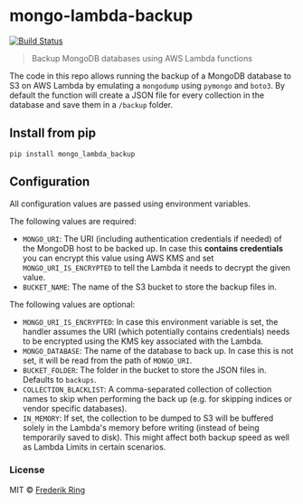 # mongo-lambda-backup
[![Build Status](https://travis-ci.org/m90/mongo-lambda-backup.svg?branch=master)](https://travis-ci.org/m90/mongo-lambda-backup)
> Backup MongoDB databases using AWS Lambda functions

The code in this repo allows running the backup of a MongoDB database to S3 on AWS Lambda by emulating a `mongodump` using `pymongo` and `boto3`. By default the function will create a JSON file for every collection in the database and save them in a `/backup` folder.

## Install from pip

```
pip install mongo_lambda_backup
```

## Configuration

All configuration values are passed using environment variables.

The following values are required:

- `MONGO_URI`: The URI (including authentication credentials if needed) of the MongoDB host to be backed up. In case this **contains credentials** you can encrypt this value using AWS KMS and set `MONGO_URI_IS_ENCRYPTED` to tell the Lambda it needs to decrypt the given value.
- `BUCKET_NAME`: The name of the S3 bucket to store the backup files in.

The following values are optional:

- `MONGO_URI_IS_ENCRYPTED`: In case this environment variable is set, the handler assumes the URI (which potentially contains credentials) needs to be encrypted using the KMS key associated with the Lambda.
- `MONGO_DATABASE`: The name of the database to back up. In case this is not set, it will be read from the path of `MONGO_URI`.
- `BUCKET_FOLDER`: The folder in the bucket to store the JSON files in. Defaults to `backups`.
- `COLLECTION_BLACKLIST`: A comma-separated collection of collection names to skip when performing the back up (e.g. for skipping indices or vendor specific databases).
- `IN_MEMORY`: If set, the collection to be dumped to S3 will be buffered solely in the Lambda's memory before writing (instead of being temporarily saved to disk). This might affect both backup speed as well as Lambda Limits in certain scenarios.

### License
MIT © [Frederik Ring](http://www.frederikring.com)
